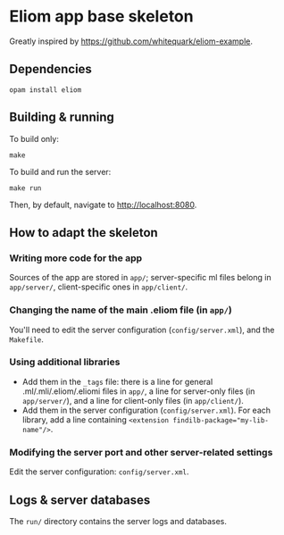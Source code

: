 # Eliom app base skeleton

Greatly inspired by https://github.com/whitequark/eliom-example.

## Dependencies

```
opam install eliom
```

## Building & running

To build only:

```
make
```

To build and run the server:
```
make run
```

Then, by default, navigate to [http://localhost:8080](http://localhost:8080).

## How to adapt the skeleton

### Writing more code for the app

Sources of the app are stored in `app/`; server-specific ml files belong in
`app/server/`, client-specific ones in `app/client/`.

### Changing the name of the main .eliom file (in `app/`)

You'll need to edit the server configuration (`config/server.xml`), and the
`Makefile`.

### Using additional libraries

- Add them in the `_tags` file: there is a line for general
  .ml/.mli/.eliom/.eliomi files in `app/`, a line for server-only files (in
  `app/server/`), and a line for client-only files (in `app/client/`).
- Add them in the server configuration (`config/server.xml`). For each library,
  add a line containing `<extension findilb-package="my-lib-name"/>`.

### Modifying the server port and other server-related settings

Edit the server configuration: `config/server.xml`.

## Logs & server databases

The `run/` directory contains the server logs and databases.
